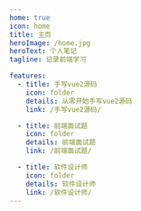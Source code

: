 ```yaml
---
home: true
icon: home
title: 主页
heroImage: /home.jpg
heroText: 个人笔记
tagline: 记录前端学习

features:
  - title: 手写vue2源码
    icon: folder
    details: 从零开始手写vue2源码
    link: /手写vue2源码/

  - title: 前端面试题
    icon: folder
    details: 前端面试题
    link: /前端面试题/

  - title: 软件设计师
    icon: folder
    details: 软件设计师
    link: /软件设计师/
---
```

